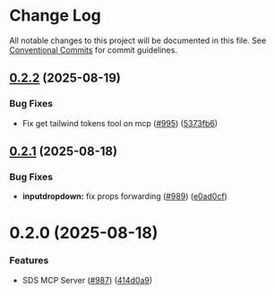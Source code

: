 # Change Log

All notable changes to this project will be documented in this file.
See [Conventional Commits](https://conventionalcommits.org) for commit guidelines.

## [0.2.2](https://github.com/chanzuckerberg/sci-components/compare/@czi-sds/mcp@0.2.1...@czi-sds/mcp@0.2.2) (2025-08-19)

### Bug Fixes

- Fix get tailwind tokens tool on mcp ([#995](https://github.com/chanzuckerberg/sci-components/issues/995)) ([5373fb6](https://github.com/chanzuckerberg/sci-components/commit/5373fb6bce49bad65d7017ec945ff4d3af9b74e1))

## [0.2.1](https://github.com/chanzuckerberg/sci-components/compare/@czi-sds/mcp@0.2.0...@czi-sds/mcp@0.2.1) (2025-08-18)

### Bug Fixes

- **inputdropdown:** fix props forwarding ([#989](https://github.com/chanzuckerberg/sci-components/issues/989)) ([e0ad0cf](https://github.com/chanzuckerberg/sci-components/commit/e0ad0cf00c3ba8a2994b89afe013df684228d4c2))

# 0.2.0 (2025-08-18)

### Features

- SDS MCP Server ([#987](https://github.com/chanzuckerberg/sci-components/issues/987)) ([414d0a9](https://github.com/chanzuckerberg/sci-components/commit/414d0a9c69c07517b903e5e9cbd5f6c16a632401))
